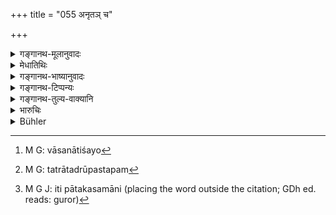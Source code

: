 +++
title = "055 अनृतञ् च"

+++

<details><summary>गङ्गानथ-मूलानुवादः</summary>

Lying for self-aggrandisement, caluminating before the king, and falsely harassing the Preceptor are equal to ‘Brāhmaṇa -killing.’—(55)
</details>

<details><summary>मेधातिथिः</summary>

**समुत्कर्ष** इति निमित्तसप्तमी, "चर्मणि द्वीपिनं हन्ति" (पत् ओन् पाण् २.३.३६) इतिवत् । समुत्कर्षं प्राप्स्यामीति यद् **अनृतं** अभिधीयते तद् **ब्रह्महत्यया समम्** । यत्र पूजातिशयो धनातिशयो[^६८] ब्राह्मणत्वेन श्रोत्रियत्वेन महाकुलीनतया वा प्राप्यते, तत्रातद्रूपम्[^६९] आत्मानम् आवेदयति । यो वा पात्रातिशयेन पुण्यस्कन्धोत्कर्षं प्राप्तुम् इच्छति तस्यापात्रं पात्रम् इत्य् उच्यते । एवंविधे समुत्कर्षे ऽनृतम् । न पुनः स्वल्पवस्तुनि अपेक्षायाम्, सत्य् अपि समुत्कर्षव्यपदेशे । 


[^६९]:
     M G: tatrātadrūpastapam


[^६८]:
     M G: vāsanātiśayo

- **पिशुनम्** अलीकवद् इति परच्छिद्रप्रकाशनम् ।

- **गुरोश् चालीकनिर्बन्धो** ऽसत्याभिधानेन चित्तसंक्षोभः । "कन्या ते गर्भिणी" इत्य् एवमादिना निष्प्रयोजनो द्वेषः । राजकुलात् तेन सह विवादो निर्बन्धो ऽनृतादिशंसनं वा । तथा च गौतमः- "गुराव् अनृताभिशंसनम् पातकसमानि " (ग्ध् २१.१०) इति[^७०] ॥ ११.५५ ॥


[^७०]:
     M G J: iti pātakasamāni (placing the word outside the citation; GDh ed. reads: guror)
</details>

<details><summary>गङ्गानथ-भाष्यानुवादः</summary>

^(‘)*Samutkarṣe*’—The Locative ending denotes *purpose*; just as in the
expression ‘*carmaṇi dvīpinam hanti*’ (‘kills the tiger for the sake of
his skin’). When a man lies with the motive of securing honour for
himself, his offence is equal to that of killing a Brāhmaṇa. For
instance, on an occasion great honour or much wealth is expected to be
obtained by every one who is a Brāhmaṇa, or a Vedic scholar, or belongs
to a high family,—if one falsely represents himself as such; or when a
person needs a qualified recipient for his gifts, if one, though not so
qualified, represents himself to be as such. In such cases the man lies
‘*for self-aggrandisement*’; this is what is meant, and not any small
gain for oneself; even though this latter also may be called
‘*samutkarṣe*.’

One is said to ‘caluminate’ people when he falsely attributes evils to
him.

‘*Falsely harassing the preceptor*’—causing him pain and anxiety by
falsely telling him such things as ‘your unmarried daughter is
pregnant,’ and so forth; which implies needless hatred. Or,
‘*nirbandha*’ may stand for quarrelling with him before the King, or
bringing a false (barge against him. Says Gautama,—‘False accusation of
the Teacher, etc...... are equal to the heinous offences.’ (21.10)—(55)
</details>

<details><summary>गङ्गानथ-टिप्पन्यः</summary>

‘*Guroścālīkanirbandhaḥ*.’—‘Wrongfully going to law against the teacher’
(Medhātithi), or ‘falsely accusing the teacher’ (Medhātithi, Govindarāja
and Kullūka);—‘Repeatedly doing what is disagreeable to the teacher’
(Nārāyaṇa and Nandana).

This verse is quoted in *Parāśaramādhava* (Prāyaścitta, p, 419), as
enumerating offences on the same footing as Brāhmaṇa-slaughter;—in
*Aparārka* (p. 1047), which adds the following notes:—On the occasion of
the examination of the disputed superiority of qualifications of two
rivals, if the Judge pronounces a false judgment, this act is as sinful
as the killing of a Brāhmaṇa; ‘*alīkanirbandha*’ is false
accusation;—and in *Madanapārijātā* (p. 807), which adds the explanation
that ‘when a man without knowing the our Vedas, represents himself to
the king as knowing them,—and some one is asked to examine the validity
of the claim—if this latter should make a false report, the sin incurred
by him is equal to that involved in Brāhmaṇa-slaughter’.

It is quoted in *Prāyaścittaviveka* (p. 177), which adds the following
notes—‘*Anṛtañca samutkarṣe*’ means the misrepresentation of oneself as
possessing qualities which are not really possessed, *e.g*., when a
Śūdra says ‘I am a Brāhmaṇa’ and wears the sacred thread,—or
misrepresentation regarding the qualifications of another person *e.g*.,
if one were to say of a learned Brāhmaṇa that he knows nothing,—this is
equal to ‘Brāhmaṇa-murder’,—*i.e*. involves the twelve-year
penance;—this refers to cases of *intentional* and *repeated*
acts,—‘*paiśuna*’ is backbiting to the king, and ‘*guroḥ* &c.’ is false
accusation of one’s father.
</details>

<details><summary>गङ्गानथ-तुल्य-वाक्यानि</summary>

**(verses 11.55-56)  
**

*Gautama* (21.10).—‘Giving false evidence, calumnies which will reach
the ears of the king, an untrue accusation against the *Guru*, are equal
to the *Mahāpātakas*.’

Do. (21.1).—See under 54.

*Viṣṇu* (36.1).—‘Killing a Kṣatriya or a Vaiśya, engaged in a sacrifice,
or a woman in her courses, or a pregnant woman, or a Brāhmaṇa woman who
has bathed after temporary uncleanliness, or an embryo of an unknown
sex, or one come for protection, are crimes equal to the crime of
Brāhmaṇa-killing.’

Do. (36.2).—‘Giving false evidence, killing a friend, these are equal to
wine-drinking.’

Do. (37.1-5).—‘Setting one’s self up by false statements, making
statements which will reach the ears of the King, regarding a minor
offence committed by some one, unjustly upbraiding a *Guru*, reviling
the Veda, forgetting the studied Vedic texts; these are crimes of the
fourth degree.’

*Yājñavalkya* (3.228-29).—‘Insulting one’s *Guru*, reviling the Veda,
killing a friend, forgetting what has been learnt, these are equal to
Brāhmaṇa-killing; eating forbidden food, dishonesty, lying for
aggrandisement, kissing a woman in the courses, are equal to
wine-drinking.’

*Āpastamba* (1.21.8).—See under 54.
</details>

<details><summary>भारुचिः</summary>

प्रत्येकम्, न समस्तानि एवम् उत्तरत्रापीति । अनृतं जातिसमुत्कर्षे, यद् अब्राह्मणः सन् "ब्राह्मणोऽस्मि" इति ब्रवीति ब्राह्मणप्रयोजनेषु । एवं क्षत्रियवैश्यजाताव् अपि योज्यम् । कर्मोत्कर्षे वा यद् अनृतं "अनेन क्रतुनेष्टं मया" इति । एवं अध्ययनतपःप्रभृतिष्व् अपीति । समुत्कर्षकरणे कन्यलाभदौ यद् अनृतं तद्दूषणार्थं दातृसंनिधौ कौटसाक्ष्यम्, येन तद् उत्तरश्लोके वक्ष्यति । सुरापानसमं **राजगामिपैशुनं** (?) हेऌअकत्वं प्रसिद्धम् । **गुरोर् अऌईकनिर्बन्धः** । अऌईकस् चित्तसंक्षोभः । अऌईकर्थो निर्बन्धः स गुरोर् अभ्युपेत्य द्वेषादिभिः पौनः पुन्येन क्रियमाणो **ऽऌईकनिर्बन्धः** । ब्रह्महत्यासमः । गुरोर् अनृताबिशंसनं वाऌईकनिर्बन्धः । तथा च गौतमः- "गुरोर् अनृताबिशंसनम्" इति । पातकसमानीति ॥ ११.५४ ॥
</details>

<details><summary>Bühler</summary>

056	Falsely attributing to oneself high birth, giving information to the king (regarding a crime), and falsely accusing one's teacher, (are offences) equal to slaying a Brahmana.
</details>

